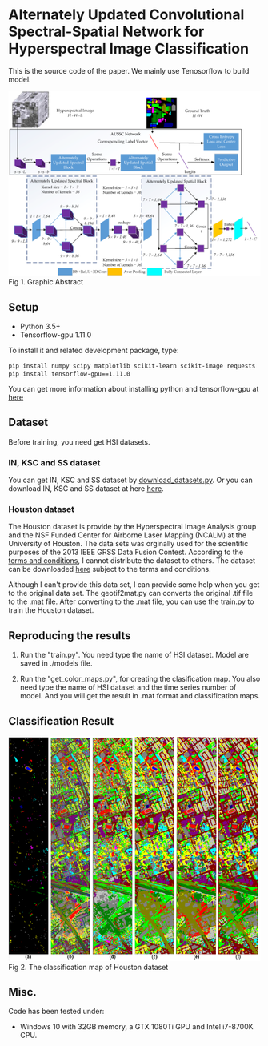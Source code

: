 
# Alternately Updated Convolutional Spectral-Spatial Network for Hyperspectral Image Classification
This is the source code of the paper. We mainly use Tenosorflow to build model.

<img src='classification_maps/Graphical Abstract.png'>
Fig 1. Graphic Abstract

## Setup
+ Python 3.5+
+ Tensorflow-gpu 1.11.0

To install it and related development package, type:

    pip install numpy scipy matplotlib scikit-learn scikit-image requests
    pip install tensorflow-gpu==1.11.0

You can get more information about installing python and tensorflow-gpu at [here](https://github.com/shuguang-52/FDSSC)
    
## Dataset
Before training, you need get HSI datasets. 

### IN, KSC and SS dataset
You can get IN, KSC and SS dataset by [download_datasets.py](https://github.com/shuguang-52/FDSSC/blob/master/download_datasets.py). Or you can download IN, KSC and SS dataset at here [here](http://www.ehu.eus/ccwintco/index.php?title=Hyperspectral_Remote_Sensing_Scenes).

### Houston dataset
The Houston dataset is provide by the Hyperspectral Image Analysis group and the NSF Funded Center for Airborne Laser Mapping (NCALM) at the University of Houston. The data sets was orginally used for the scientific purposes of the 2013 IEEE GRSS Data Fusion Contest. According to the [terms and conditions](http://hyperspectral.ee.uh.edu/xeadh4f2dftc13/copyright.txt), I cannot distribute the dataset to others. The dataset can be downloaded [here](http://hyperspectral.ee.uh.edu/?page_id=459) subject to the terms and conditions. 

Although I can't provide this data set, I can provide some help when you get to the original data set. The geotif2mat.py can converts the original .tif file to the .mat file. After converting to the .mat file, you can use the train.py to train the Houston dataset. 

   
## Reproducing the results
1) Run the "train.py". You need type the name of HSI dataset. Model are saved in ./models file.

2) Run the "get\_color\_maps.py", for creating the clasification map. You also need type the name of HSI dataset and the time series number of model. And you will get the result in .mat format and classification maps.

## Classification Result

<img src='classification_maps/hs.png'>
Fig 2. The classification map of Houston dataset

## Misc.
Code has been tested under:

+ Windows 10 with 32GB memory, a GTX 1080Ti GPU and Intel i7-8700K CPU.

